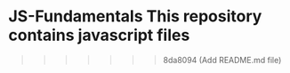 # JS-Fundamentals    This repository contains javascript files
>>>>>>> 8da8094 (Add README.md file)
